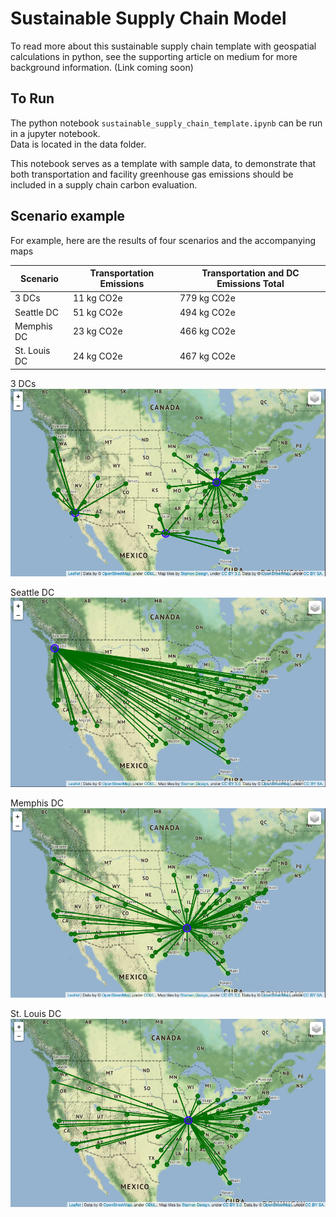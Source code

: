 # Sustainable Supply Chain Model 
To read more about this sustainable supply chain template with geospatial calculations in python, see the supporting article on medium for more background information.
(Link coming soon)

## To Run
The python notebook `sustainable_supply_chain_template.ipynb` can be run in a jupyter notebook.  
Data is located in the data folder.

This notebook serves as a template with sample data, to demonstrate that both transportation and facility greenhouse gas emissions should be included in a supply chain carbon evaluation.

## Scenario example
For example, here are the results of four scenarios and the accompanying maps

| Scenario     | Transportation Emissions | Transportation and DC Emissions Total |
|--------------|--------------------------|---------------------------------------|
| 3 DCs        | 11 kg CO2e               | 779 kg CO2e                           |
| Seattle DC   | 51 kg CO2e               | 494 kg CO2e                           |
| Memphis DC   | 23 kg CO2e               | 466 kg CO2e                           |
| St. Louis DC | 24 kg CO2e               | 467 kg CO2e                           |


3 DCs
![3 DCs](https://github.com/wpbSabi/sustainable_supply_chain_template/blob/main/images/folium_ThreeDCs.png)

Seattle DC
![Seattle DC](https://github.com/wpbSabi/sustainable_supply_chain_template/blob/main/images/folium_Seattle.png)

Memphis DC
![Memphis DC](https://github.com/wpbSabi/sustainable_supply_chain_template/blob/main/images/folium_Memphis.png)

St. Louis DC
![St. Louis DC](https://github.com/wpbSabi/sustainable_supply_chain_template/blob/main/images/folium_StLouis.png)